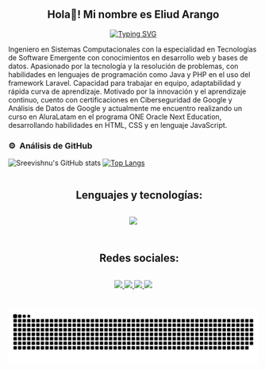 <h2 align="center">Hola👋! Mi nombre es Eliud Arango</h2>
<p align="center">
<a href="https://git.io/typing-svg"><img src="https://readme-typing-svg.demolab.com?font=Fira+Code&pause=1000&center=true&vCenter=true&width=435&lines=Backend+Developer" alt="Typing SVG" /></a>
</p>

Ingeniero en Sistemas Computacionales con la especialidad en Tecnologías de Software Emergente con conocimientos en desarrollo web y bases de datos. Apasionado por la tecnología y la resolución de problemas, con habilidades en lenguajes de programación como Java y PHP en el uso del framework Laravel. Capacidad para trabajar en equipo, adaptabilidad y rápida curva de aprendizaje. Motivado por la innovación y el aprendizaje continuo, cuento con certificaciones en Ciberseguridad de Google y Análisis de Datos de Google y actualmente me encuentro realizando un curso en AluraLatam en el programa ONE Oracle Next Education, desarrollando habilidades en HTML, CSS y en lenguaje JavaScript.

###

<!--Intro end-->

### ⚙️ &nbsp;Análisis de GitHub

![Sreevishnu's GitHub stats](https://github-readme-stats.vercel.app/api?username=eliudarango&hide=issues&show_icons=true&theme=tokyonight)
[![Top Langs](https://github-readme-stats.vercel.app/api/top-langs/?username=eliudarango&layout=compact&theme=tokyonight)](https://github.com/eliudarango/github-readme-stats)

<div id="user-content-toc">
  <ul align="center">
    <summary><h2 style="display: inline-block">Lenguajes y tecnologías:</h2></summary>
  </ul>
</div>
<!--tech stack icons-->
<p align="center">
  <a href="https://skillicons.dev">
    <img src="https://skillicons.dev/icons?i=vscode,git,github,gitlab,linux,bootstrap,css,html,go,java,python,php,js,ts,latex,laravel,angular,mysql,docker&perline=14" />
  </a>
</p>

###
<div id="user-content-toc">
  <ul align="center">
    <summary><h2 style="display: inline-block">Redes sociales:</h2></summary>
  </ul>
</div>

<p align="center">
  <!-- LinkedIn -->
  <a href="https://www.linkedin.com/in/eliudarango">
    <img src="https://skillicons.dev/icons?i=linkedin" />
  </a>
  <!-- Twitter/X -->
  <a href="https://twitter.com/eliudarango">
    <img src="https://skillicons.dev/icons?i=twitter" />
  </a>
  <!-- Instagram -->
  <a href="https://www.instagram.com/eliudarango">
    <img src="https://skillicons.dev/icons?i=instagram" />
  </a>
  <!-- Discord -->
  <a href="https://discord.com/users/eliudarango">
    <img src="https://skillicons.dev/icons?i=discord" />
  </a>
</p>

###

<br clear="both">

<img src="https://raw.githubusercontent.com/platane/snk/output/github-contribution-grid-snake-dark.svg" alt="Snake animation" />

###

